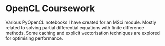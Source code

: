# OpenCL Coursework 
Various PyOpenCL notebooks I have created for an MSci module. Mostly related to solving partial differential equations with finite difference methods. Some caching and explicit vectorisation techniques are explored for optimising performance. 
